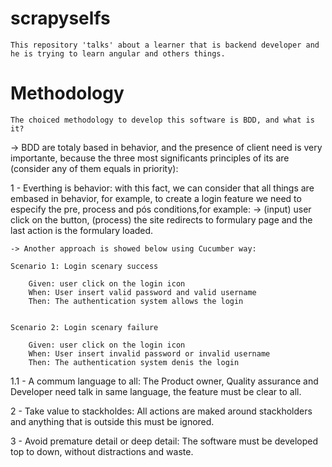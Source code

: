 # scrapyselfs

    This repository 'talks' about a learner that is backend developer and he is trying to learn angular and others things.

# Methodology

    The choiced methodology to develop this software is BDD, and what is it?


->  BDD are totaly based in behavior, and the presence of client need is very importante, because the three most significants principles of its are (consider any of them equals in priority):

1 - Everthing is behavior: with this fact, we can consider that all things are embased in behavior, for example, to create a login feature we need to especify the pre, process and pós conditions,for example:
    -> (input) user click on the button, (process) the site redirects to formulary page and the last action is the formulary loaded.

    -> Another approach is showed below using Cucumber way:

    Scenario 1: Login scenary success

        Given: user click on the login icon
        When: User insert valid password and valid username
        Then: The authentication system allows the login


    Scenario 2: Login scenary failure

        Given: user click on the login icon
        When: User insert invalid password or invalid username
        Then: The authentication system denis the login

        
1.1 - A commum language to all: The Product owner, Quality assurance and Developer need talk in same language, the feature must be clear to all.


2 - Take value to stackholdes: All actions are maked around stackholders and anything that is outside this must be ignored.

3 - Avoid premature detail or deep detail: The software must be developed top to down, without distractions and waste.